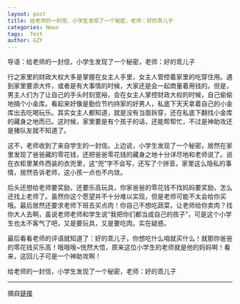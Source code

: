 ```yaml
---
layout: post
title: 给老师的一封信，小学生发现了一个秘密，老师：好的乖儿子
categories: News
tags:  Test
author: GZY
---
```


导语：给老师的一封信，小学生发现了一个秘密，老师：好的乖儿子

行之家里的财政大权大多是掌握在女主人手里，女主人管控着家里的吃穿住用。遇到家里要添大件，或者是有大事情的时候，大家还是会一起商量着用钱的。但是，男主人们为了让自己的手头时刻宽裕，会在女主人掌控财政大权的时候，自己偷偷地搞个小金库。看起来好像是勤俭节约持家的好男人，私底下天天拿着自己的小金库出去吃喝玩乐。其实女主人都知道，就是没有当面拆穿，还在私底下翻找小金库的藏身之地而已。这时候，家里要是有个孩子的话，还能帮帮忙，不过是神助攻还是猪队友就不知道了。

这不，老师收到了来自学生的一封信。上边说，小学生发现了一个秘密，居然在家里发现了爸爸藏的零花钱，还把爸爸零花钱的藏身之地十分详尽地和老师说了。说在衣柜里某件西装的衣兜里，这“兜”字不会写，还写了个拼音。家里这么隐私的事情，居然告诉老师，这小孩一点也不内敛。

后头还想给老师要奖励，还要乐高玩具，你家爸爸的零花钱不找妈妈要奖励，怎么还找上老师了。虽然你这个愿望并不十分难以实现，但是老师可能不太会给你买哦。最后居然还要求老师下班去买点肉！你自己不想吃蔬菜，让老师给你卖肉？找你大人去啊，虽说老师老师和学生说“我把你们都当成自己的孩子”，可是这个小学生也太不客气了吧，又是要玩具，又是要吃肉。实在疑惑。

最后看看老师的评语就知道了：好的乖儿子，你想吃什么咱就买什么！就那你爸爸的零花钱买乐高！哦哦哦~恍然大悟，原来这位小学生的老师就是他的妈妈啊！看来，这回儿子可是一个神助攻啊！

给老师的一封信，小学生发现了一个秘密，老师：好的乖儿子

*****

摘自[链接](http://new.qq.com/omn/20190129/20190129A0G8EC.html)